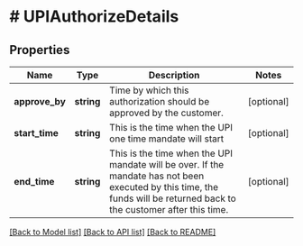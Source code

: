 # # UPIAuthorizeDetails

## Properties

Name | Type | Description | Notes
------------ | ------------- | ------------- | -------------
**approve_by** | **string** | Time by which this authorization should be approved by the customer. | [optional]
**start_time** | **string** | This is the time when the UPI one time mandate will start | [optional]
**end_time** | **string** | This is the time when the UPI mandate will be over. If the mandate has not been executed by this time, the funds will be returned back to the customer after this time. | [optional]

[[Back to Model list]](../../README.md#models) [[Back to API list]](../../README.md#endpoints) [[Back to README]](../../README.md)
